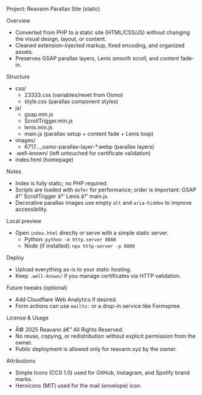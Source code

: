 ﻿Project: Reavann Parallax Site (static)

Overview
- Converted from PHP to a static site (HTML/CSS/JS) without changing the visual design, layout, or content.
- Cleaned extension-injected markup, fixed encoding, and organized assets.
- Preserves GSAP parallax layers, Lenis smooth scroll, and content fade-in.

Structure
- css/
  - 23333.css (variables/reset from Osmo)
  - style.css (parallax component styles)
- js/
  - gsap.min.js
  - ScrollTrigger.min.js
  - lenis.min.js
  - main.js (parallax setup + content fade + Lenis loop)
- images/
  - 6717..._osmo-parallax-layer-*.webp (parallax layers)
- .well-known/ (left untouched for certificate validation)
- index.html (homepage)

Notes
- Index is fully static; no PHP required.
- Scripts are loaded with `defer` for performance; order is important: GSAP â†’ ScrollTrigger â†’ Lenis â†’ main.js.
- Decorative parallax images use empty `alt` and `aria-hidden` to improve accessibility.

Local preview
- Open `index.html` directly or serve with a simple static server.
  - Python: `python -m http.server 8080`
  - Node (if installed): `npx http-server -p 8080`

Deploy
- Upload everything as-is to your static hosting.
- Keep `.well-known/` if you manage certificates via HTTP validation.

Future tweaks (optional)
- Add Cloudflare Web Analytics if desired.
- Form actions can use `mailto:` or a drop-in service like Formspree.

License & Usage
- Â© 2025 Reavann â€” All Rights Reserved.
- No reuse, copying, or redistribution without explicit permission from the owner.
- Public deployment is allowed only for reavann.xyz by the owner.

Attributions
- Simple Icons (CC0 1.0) used for GitHub, Instagram, and Spotify brand marks.
- Heroicons (MIT) used for the mail (envelope) icon.

